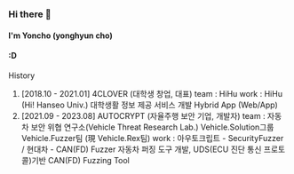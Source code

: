 ### Hi there 👋

#### I'm Yoncho (yonghyun cho) 
####
#### :D 

History
1. [2018.10 - 2021.01] 4CLOVER (대학생 창업, 대표)
  team : HiHu 
  work : HiHu (Hi! Hanseo Univ.) 대학생활 정보 제공 서비스 개발
         Hybrid App (Web/App)
2. [2021.09 - 2023.08] AUTOCRYPT (자율주행 보안 기업, 개발자)
  team : 자동차 보안 위협 연구소(Vehicle Threat Research Lab.) Vehicle.Solution그룹 Vehicle.Fuzzer팀 (現 Vehicle.Rex팀)
  work : 아우토크립트 - SecurityFuzzer / 현대차 - CAN(FD) Fuzzer 
         자동차 퍼징 도구 개발, UDS(ECU 진단 통신 프로토콜)기반 CAN(FD) Fuzzing Tool



<!--
**yoncho/yoncho** is a ✨ _special_ ✨ repository because its `README.md` (this file) appears on your GitHub profile.

Here are some ideas to get you started:

- 🔭 I’m currently working on ...
- 🌱 I’m currently learning ...
- 👯 I’m looking to collaborate on ...
- 🤔 I’m looking for help with ...
- 💬 Ask me about ...
- 📫 How to reach me: ...
- 😄 Pronouns: ...
- ⚡ Fun fact: ...
-->
